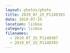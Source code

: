 ```yaml
---
layout: photos/photo
title: 2019_07_25_P1140393
date: 2019-07-25
location: lisboa
category: lisboa
filenames: 
  - 2019_07_25_P1140387
  - 2019_07_25_P1140393
---
```

